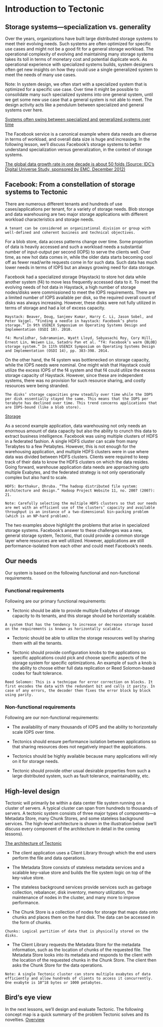 # Introduction to Tectonic
## Storage systems—specialization vs. generality
Over the years, organizations have built large distributed storage systems to meet their evolving needs. Such systems are often optimized for specific use cases and might not be a good fit for a general storage workload. The operational complexity of evolving and maintaining many storage systems takes its toll in terms of monetary cost and potential duplicate work. As operational experience with specialized systems builds, system designers often get new insights on how they could use a single generalized system to meet the needs of many use cases.

Note: In system design, we often start with a specialized system that is optimized for a specific use case. Over time it might be possible to consolidate many such specialized systems into one general system, until we get some new use case that a general system is not able to meet. The design activity acts like a pendulum between specialized and general systems over here.

[Systems often swing between specialized and generalized systems over time](./swing.jpg)

The Facebook service is a canonical example where data needs are diverse in terms of workload, and overall data size is huge and increasing. In the following lesson, we’ll discuss Facebook’s storage systems to better understand specialization versus generalization, in the context of storage systems.

[The global data growth rate in one decade is about 50 folds (Source: IDC’s Digital Universe Study, sponsored by EMC, December 2012)](./growth.jpg)

## Facebook: From a constellation of storage systems to Tectonic
There are numerous different tenants and hundreds of use cases/applications per tenant, for a variety of storage needs. Blob storage and data warehousing are two major storage applications with different workload characteristics and storage needs.

```
A tenant can be considered an organizational division or group with well-defined and coherent business and technical objectives.
```

For a blob store, data access patterns change over time. Some proportion of data is heavily accessed and such a workload needs a substantial number of input-output per second (IOPS) to serve the clients well. Over time, as new hot data comes in, while the older data starts becoming cool off as fewer read/write requests come in for such data. Such data has much lower needs in terms of IOPS but an always growing need for data storage.

Facebook had a specialized storage (Haystack) to store hot data while another system (f4) to move less frequently accessed data to it. To meet the evolving needs of hot data in Haystack, a high number of storage nodes/disks were commissioned to meet the IOPS requirements. There are a limited number of IOPS available per disk, so the required overall count of disks was always increasing. However, these disks were not fully utilized in terms of storage and had a lot of excess capacity.

```
Haystack: Beaver, Doug, Sanjeev Kumar, Harry C. Li, Jason Sobel, and Peter Vajgel. “Finding a needle in haystack: Facebook’s photo storage.” In 9th USENIX Symposium on Operating Systems Design and Implementation (OSDI 10). 2010.
```

```
f4: Muralidhar, Subramanian, Wyatt Lloyd, Sabyasachi Roy, Cory Hill, Ernest Lin, Weiwen Liu, Satadru Pan et al. “f4: Facebook’s warm {BLOB} storage system.” In 11th USENIX Symposium on Operating Systems Design and Implementation (OSDI 14), pp. 383-398. 2014.
```

On the other hand, the f4 system was bottlenecked on storage capacity, while the IOPS needs were nominal. One might wish that Haystack could utilize the excess IOPS of the f4 system and that f4 could utilize the excess storage capacity of Haystack. However, since these are independent systems, there was no provision for such resource sharing, and costly resources were being stranded.
```
The disks’ storage capacities grew steadily over time while the IOPS per disk essentially stayed the same. This means that the IOPS per terabyte has declined over time. This trend concerns applications that are IOPS-bound (like a blob store).
```

[Storage](./fb)

As a second example application, data warehousing not only needs an enormous amount of data capacity but also the ability to crunch this data to extract business intelligence. Facebook was using multiple clusters of HDFS in a federated fashion. A single HDFS cluster can scale from many Terabytes to a few Petabytes. However, this is not enough for the warehousing application, and multiple HDFS clusters were in use where data was divided between HDFS clusters. Clients were required to keep track of their data to know the HDFS clusters on which the data resides. Going forward, warehouse application data needs are approaching upto multiple Exabytes, and the federated strategy is not only operationally complex but also hard to scale.
```
HDFS: Borthakur, Dhruba. “The hadoop distributed file system: Architecture and design.” Hadoop Project Website 11, no. 2007 (2007): 21.
```


```
Note: Carefully selecting the multiple HDFS clusters so that our needs are met with an efficient use of the clusters’ capacity and available throughput is an instance of a two-dimensional bin-packing problem (which is an NP-hard problem).
```
The two examples above highlight the problems that arise in specialized storage systems. Facebook’s answer to these challenges was a new, general storage system, Tectonic, that could provide a common storage layer where resources are well utilized. However, applications are still performance-isolated from each other and could meet Facebook’s needs.


## Our needs
Our system is based on the following functional and non-functional requirements.

### Functional requirements
Following are our primary functional requirements:

- Tectonic should be able to provide multiple Exabytes of storage capacity to its tenants, and this storage should be horizontally scalable.

```
A system that has the tendency to increase or decrease storage based on the requirements is known as horizontally scalable.
```

- Tectonic should be able to utilize the storage resources well by sharing them with all the tenants.

- Tectonic should provide configuration knobs to the applications so specific applications could pick and choose specific aspects of the storage system for specific optimizations. An example of such a knob is the ability to choose either full data replication or Reed Solomon-based codes for fault tolerance.
```
Reed Solomon: This is a technique for error correction on blocks. It first encodes the data with the redundant bit and calls it parity. In case of any errors, the decoder then fixes the error block by block using parity.
```

### Non-functional requirements
Following are our non-functional requirements:

- The availability of many thousands of IOPS and the ability to horizontally scale IOPS over time.

- Tectonics should ensure performance isolation between applications so that sharing resources does not negatively impact the applications.

- Tectonics should be highly available because many applications will rely on it for storage needs.

- Tectonic should provide other usual desirable properties from such a large distributed system, such as fault tolerance, maintainability, etc.


## High-level design
Tectonic will primarily be within a data center file system running on a cluster of servers. A typical cluster can span from hundreds to thousands of servers. A tectonic system consists of three major types of components—a Metadata Store, many Chunk Stores, and some stateless background services. The high-level architecture is shown in the illustration below (we’ll discuss every component of the architecture in detail in the coming lessons).

[The architecture of Tectonic](./arch.png)

- The client application uses a Client Library through which the end users perform the file and data operations.

- The Metadata Store consists of stateless metadata services and a scalable key-value store and builds the file system logic on top of the key-value store.

- The stateless background services provide services such as garbage collection, rebalancer, disk inventory, memory utilization, the maintenance of nodes in the cluster, and many more to improve performance.

- The Chunk Store is a collection of nodes for storage that maps data onto chunks and places them on the hard disk. The data can be accessed in the form of chunks.

```
Chunks: Logical partition of data that is physically stored on the disks.
```

- The Client Library requests the Metadata Store for the metadata information, such as the location of chunks of the requested file. The Metadata Store looks into its metadata and responds to the client with the location of the requested chunks in the Chunk Store. The client then asks the Chunk Store for the data operations.
```
Note: A single Tectonic cluster can store multiple exabytes of data efficiently and allow hundreds of clients to access it concurrently. One exabyte is 10^18 bytes or 1000 petabytes.
```

## Bird’s eye view
In the next lessons, we’ll design and evaluate Tectonic. The following concept map is a quick summary of the problem Tectonic solves and its novelties.
[Overview](./birds.jpg)
